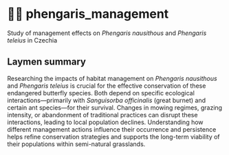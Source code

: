 # 💙🦋 phengaris_management 
Study of management effects on <i>Phengaris nausithous</i> and <i>Phengaris teleius</i> in Czechia
## Laymen summary
Researching the impacts of habitat management on *Phengaris nausithous* and *Phengaris teleius* is crucial for the effective conservation of these endangered butterfly species. Both depend on specific ecological interactions—primarily with *Sanguisorba officinalis* (great burnet) and certain ant species—for their survival. Changes in mowing regimes, grazing intensity, or abandonment of traditional practices can disrupt these interactions, leading to local population declines. Understanding how different management actions influence their occurrence and persistence helps refine conservation strategies and supports the long-term viability of their populations within semi-natural grasslands.
